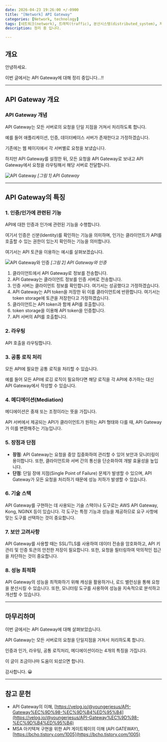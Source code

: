 ```yaml
---
date: 2026-04-23 19:26:00 +/-0900
title: "[Network] API Gateway"
categories: [Network, technology]
tags: [네트워크(network), 트래픽(traffic), 분산시스템(distributed_system), 처리(processing), 인증(authentication), 인가(authorization), 라우팅(routing), api_gateway]
description: 정리 중 입니다.

---
```

## 개요

안녕하세요.

이번 글에서는 API Gateway에 대해 정리 중입니다...!!

---
## API Gateway 개요

### API Gateway 개념

API Gateway는 모든 서버로의 요청을 단일 지점을 거쳐서 처리하도록 합니다.

예를 들어 애플리케이션, 인증, 데이터베이스 서버가 존재한다고 가정하겠습니다.

기존에는 웹 페이지에서 각 서버별로 요청을 보냈습니다.

하지만 API Gateway를 설정한 뒤, 모든 요청을 API Gateway로 보내고 API Gateway에서 요청을 라우팅해서 해당 서버로 전달합니다.

![API Gateway](/assets/img/network/4001/4001_01_API_gateway.png)
_[그림 1] API Gateway_

---
## API Gateway의 특징

### 1. 인증/인가에 관련된 기능
API에 대한 인증과 인가에 관련된 기능을 수행합니다.

여기서 인증은 신분(Identity)를 확인하는 기능을 의미하며, 인가는 클라이언트가 API를 호출할 수 있는 권한이 있는지 확인하는 기능을 의미합니다.

여기서는 API 토큰을 이용하는 예시를 살펴보겠습니다.

![API Gateway와 인증](/assets/img/network/4001/4001_02_API_gateway_authentication_authorization.png)
_[그림 2] API Gateway와 인증_

1. 클라이언트에서 API Gateway로 정보를 전송합니다.
2. API Gateway는 클라이언트 정보를 인증 서버로 전송합니다.
3. 인증 서버는 클라이언트 정보를 확인합니다. 여기서는 성공했다고 가정하겠습니다.
4. API Gateway는 API token을 저장한 뒤 이를 클라이언트에 반환합니다. 여기서는 token storage에 토큰을 저장한다고 가정하겠습니다.
5. 클라이언트는 API token과 함께 API를 호출합니다.
6. token storage을 이용해 API token을 인증합니다.
7. API 서버의 API를 호출합니다.

### 2. 라우팅
API 호출을 라우팅합니다.

### 3. 공통 로직 처리
모든 API에 필요한 공통 로직을 처리할 수 있습니다.

예를 들어 모든 API에 로깅 로직이 필요하다면 해당 로직을 각 API에 추가하는 대신 API Gateway에서 작성할 수 있습니다.

### 4. 메디에이션(Mediation)
메디에이션은 중재 또는 조정이라는 뜻을 가집니다.

API 서버에서 제공되는 API가 클라이언트가 원하는 API 형태와 다를 때, API Gateway가 이를 변환해주는 기능입니다.

### 5. 장점과 단점
- **장점**: API Gateway는 요청을 중앙 집중화하여 관리할 수 있어 보안과 모니터링이 용이합니다. 또한, 클라이언트와 서버 간의 통신을 단순화하여 개발 효율성을 높입니다.
- **단점**: 단일 장애 지점(Single Point of Failure) 문제가 발생할 수 있으며, API Gateway가 모든 요청을 처리하기 때문에 성능 저하가 발생할 수 있습니다.

### 6. 기술 스택
API Gateway를 구현하는 데 사용되는 기술 스택이나 도구로는 AWS API Gateway, Kong, NGINX 등이 있습니다. 각 도구는 특정 기능과 성능을 제공하므로 요구 사항에 맞는 도구를 선택하는 것이 중요합니다.

### 7. 보안 고려사항
API Gateway를 사용할 때는 SSL/TLS를 사용하여 데이터 전송을 암호화하고, API 키 관리 및 인증 토큰의 안전한 저장이 필요합니다. 또한, 요청을 필터링하여 악의적인 접근을 차단하는 것이 중요합니다.

### 8. 성능 최적화
API Gateway의 성능을 최적화하기 위해 캐싱을 활용하거나, 로드 밸런싱을 통해 요청을 분산시킬 수 있습니다. 또한, 모니터링 도구를 사용하여 성능을 지속적으로 분석하고 개선할 수 있습니다.

---
## 마무리하며

이번 글에서는 API Gateway에 대해 살펴보았습니다.

API Gateway는 모든 서버로의 요청을 단일지점을 거쳐서 처리하도록 합니다.

인증과 인가, 라우팅, 공통 로직처리, 메디에이션이라는 4개의 특징을 가집니다.

이 글이 조금이나마 도움이 되셨으면 합니다.

감사합니다. 😀

---
## 참고 문헌

- API Gateway의 이해, [https://velog.io/@youngerjesus/API-Gateway%EC%9D%98-%EC%9D%B4%ED%95%B4](https://velog.io/@youngerjesus/API-Gateway%EC%9D%98-%EC%9D%B4%ED%95%B4)
- MSA 아키텍쳐 구현을 위한 API 게이트웨이의 이해 (API GATEWAY), [https://bcho.tistory.com/1005](https://bcho.tistory.com/1005)
